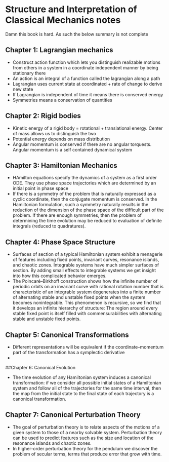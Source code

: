 # Structure and Interpretation of Classical Mechanics notes

Damn this book is hard. As such the below summary is not complete

## Chapter 1: Lagrangian mechanics
* Construct action function which lets you distinguish realizable motions from others in a system in a coordinate independent manner by being stationary there
* An action is an integral of a function  called the lagrangian along a path
* Lagrangian uses current state at coordinated + rate of change to derive new state
* If Lagrangian is independent of time it means there is conserved energy
* Symmetries means a conservation of quantities

## Chapter 2: Rigid bodies
* Kinetic energy of a rigid body = rotational + translational energy. Center of mass allows us to distinguish the two
* Potential energy depends on mass distribution
* Angular momentum is conserved if there are no angular torquests. Angular momentum is a self contained dynamical system

## Chapter 3: Hamiltonian Mechanics
* HAmilton equations specify the dynamics of a system as a first order ODE. They use phase space trajectories which are determined by an initial point in phase space
* If there is a symmetry of the problem that is naturally expressed as a cyclic coordinate, then the conjugate momentum is conserved. In the Hamiltonian formulation, such a symmetry naturally results in the reduction of the dimension of the phase space of the difficult part of the problem. If there are enough symmetries, then the problem of determining the time evolution may be reduced to evaluation of definite integrals (reduced to quadratures).

## Chapter 4: Phase Space Structure
* Surfaces of section of a typical Hamiltonian system exhibit a menagerie of features including fixed points, invariant curves, resonance islands, and chaotic zones. Integrable systems have much simpler surfaces of section. By adding small effects to integrable systems we get insight into how this complicated behavior emerges.
* The Poincaré–Birkhoff construction shows how the infinite number of periodic orbits on an invariant curve with rational rotation number that is characteristic of an integrable system degenerates into a finite number of alternating stable and unstable fixed points when the system becomes nonintegrable. This phenomenon is recursive, so we find that it develops an infinite hierarchy of structure: The region around every stable fixed point is itself filled with commensurabilities with alternating stable and unstable fixed points.


## Chapter 5: Canonical Transformations
* Different representations will be equivalent if the coordinate–momentum part of the transformation has a symplectic derivative
* 

##Chapter 6: Canonical Evolution
* The time evolution of any Hamiltonian system induces a canonical transformation: if we consider all possible initial states of a Hamiltonian system and follow all of the trajectories for the same time interval, then the map from the initial state to the final state of each trajectory is a canonical transformation.

## Chapter 7: Canonical Perturbation Theory
* The goal of perturbation theory is to relate aspects of the motions of a given system to those of a nearby solvable system. Perturbation theory can be used to predict features such as the size and location of the resonance islands and chaotic zones.
* In higher-order perturbation theory for the pendulum we discover the problem of secular terms, terms that produce error that grow with time.